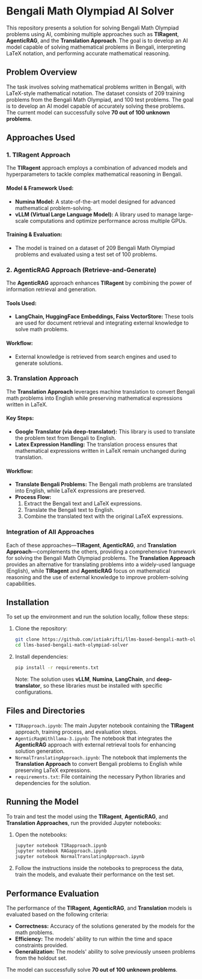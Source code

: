 
# Bengali Math Olympiad AI Solver 

This repository presents a solution for solving Bengali Math Olympiad problems using AI, combining multiple approaches such as **TIRagent**, **AgenticRAG**, and the **Translation Approach**. The goal is to develop an AI model capable of solving mathematical problems in Bengali, interpreting LaTeX notation, and performing accurate mathematical reasoning.

## Problem Overview

The task involves solving mathematical problems written in Bengali, with LaTeX-style mathematical notation. The dataset consists of 209 training problems from the Bengali Math Olympiad, and 100 test problems. The goal is to develop an AI model capable of accurately solving these problems. The current model can successfully solve **70 out of 100 unknown problems**.

## Approaches Used

### 1. **TIRagent Approach**

The **TIRagent** approach employs a combination of advanced models and hyperparameters to tackle complex mathematical reasoning in Bengali.

#### Model & Framework Used:
   - **Numina Model:** A state-of-the-art model designed for advanced mathematical problem-solving.
   - **vLLM (Virtual Large Language Model):** A library used to manage large-scale computations and optimize performance across multiple GPUs.

#### Training & Evaluation:
   - The model is trained on a dataset of 209 Bengali Math Olympiad problems and evaluated using a test set of 100 problems.

### 2. **AgenticRAG Approach (Retrieve-and-Generate)**

The **AgenticRAG** approach enhances **TIRagent** by combining the power of information retrieval and generation.

#### Tools Used:
   - **LangChain, HuggingFace Embeddings, Faiss VectorStore:** These tools are used for document retrieval and integrating external knowledge to solve math problems.

#### Workflow:
   - External knowledge is retrieved from search engines and used to generate solutions.

### 3. **Translation Approach**

The **Translation Approach** leverages machine translation to convert Bengali math problems into English while preserving mathematical expressions written in LaTeX.

#### Key Steps:
   - **Google Translator (via deep-translator):** This library is used to translate the problem text from Bengali to English.
   - **Latex Expression Handling:** The translation process ensures that mathematical expressions written in LaTeX remain unchanged during translation.

#### Workflow:
   - **Translate Bengali Problems:** The Bengali math problems are translated into English, while LaTeX expressions are preserved.
   - **Process Flow:** 
     1. Extract the Bengali text and LaTeX expressions.
     2. Translate the Bengali text to English.
     3. Combine the translated text with the original LaTeX expressions.

### Integration of All Approaches

Each of these approaches—**TIRagent**, **AgenticRAG**, and **Translation Approach**—complements the others, providing a comprehensive framework for solving the Bengali Math Olympiad problems. The **Translation Approach** provides an alternative for translating problems into a widely-used language (English), while **TIRagent** and **AgenticRAG** focus on mathematical reasoning and the use of external knowledge to improve problem-solving capabilities.

## Installation

To set up the environment and run the solution locally, follow these steps:

1. Clone the repository:
   ```bash
   git clone https://github.com/istiakrifti/llms-based-bengali-math-olympiad-solver.git
   cd llms-based-bengali-math-olympiad-solver
   ```

2. Install dependencies:
   ```bash
   pip install -r requirements.txt
   ```

   Note: The solution uses **vLLM**, **Numina**, **LangChain**, and **deep-translator**, so these libraries must be installed with specific configurations.

## Files and Directories

- `TIRapproach.ipynb`: The main Jupyter notebook containing the **TIRagent** approach, training process, and evaluation steps.
- `AgenticRagWithllama-3.ipynb`: The notebook that integrates the **AgenticRAG** approach with external retrieval tools for enhancing solution generation.
- `NormalTranslatingApproach.ipynb`: The notebook that implements the **Translation Approach** to convert Bengali problems to English while preserving LaTeX expressions.
- `requirements.txt`: File containing the necessary Python libraries and dependencies for the solution.

## Running the Model

To train and test the model using the **TIRagent**, **AgenticRAG**, and **Translation Approaches**, run the provided Jupyter notebooks:

1. Open the notebooks:
   ```bash
   jupyter notebook TIRapproach.ipynb
   jupyter notebook RAGapproach.ipynb
   jupyter notebook NormalTranslatingApproach.ipynb
   ```

2. Follow the instructions inside the notebooks to preprocess the data, train the models, and evaluate their performance on the test set.

## Performance Evaluation

The performance of the **TIRagent**, **AgenticRAG**, and **Translation** models is evaluated based on the following criteria:
- **Correctness:** Accuracy of the solutions generated by the models for the math problems.
- **Efficiency:** The models' ability to run within the time and space constraints provided.
- **Generalization:** The models' ability to solve previously unseen problems from the holdout set.

The model can successfully solve **70 out of 100 unknown problems**.

